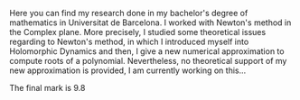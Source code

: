 Here you can find my research done in my bachelor's degree of mathematics in Universitat de Barcelona. I worked with Newton's method in the Complex plane.
More precisely, I studied some theoretical issues regarding to Newton's method, in which I introduced myself into Holomorphic Dynamics and then, I give a 
new numerical approximation to compute roots of a polynomial. Nevertheless, no theoretical support of my new approximation is provided, I am currently
working on this...

The final mark is 9.8
